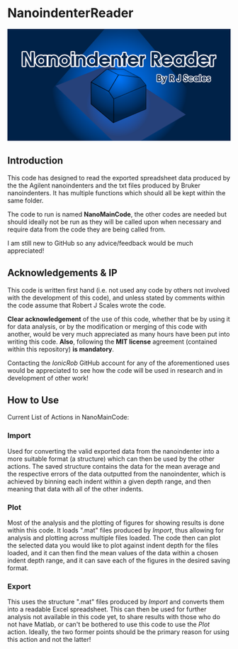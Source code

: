 # NanoindenterReader
![What](https://github.com/IonicRob/NanoindenterReader/blob/master/Nanoindenter%20Logo%20Pic%2001.png)
## Introduction

This code has designed to read the exported spreadsheet data produced by the the Agilent nanoindenters and the txt files produced by Bruker nanoindenters. It has multiple functions which should all be kept within the same folder.

The code to run is named **NanoMainCode**, the other codes are needed but should ideally not be run as they will be called upon when necessary and require data from the code they are being called from.

I am still new to GitHub so any advice/feedback would be much appreciated!


## Acknowledgements & IP

This code is written first hand (i.e. not used any code by others not involved with the development of this code), and unless stated by comments within the code assume that Robert J Scales wrote the code.

**Clear acknowledgement** of the use of this code, whether that be by using it for data analysis, or by the modification or merging of this code with another, would be very much appreciated as many hours have been put into writing this code. **Also**, following the **MIT license** agreement (contained within this repository) **is mandatory**.

Contacting the *IonicRob* GitHub account for any of the aforementioned uses would be appreciated to see how the code will be used in research and in development of other work!


## How to Use
Current List of Actions in NanoMainCode:
### Import
Used for converting the valid exported data from the nanoindenter into a more suitable format (a structure) which can then be used by the other actions.
The saved structure contains the data for the mean average and the respective errors of the data outputted from the nanoindenter, which is achieved by binning each indent within a given depth range, and then meaning that data with all of the other indents.

### Plot
Most of the analysis and the plotting of figures for showing results is done within this code. It loads ".mat" files produced by *Import*, thus allowing for analysis and plotting across multiple files loaded.
The code then can plot the selected data you would like to plot against indent depth for the files loaded, and it can then find the mean values of the data within a chosen indent depth range, and it can save each of the figures in the desired saving format.

### Export
This uses the structure ".mat" files produced by *Import* and converts them into a readable Excel spreadsheet. This can then be used for further analysis not available in this code yet, to share results with those who do not have Matlab, or can't be bothered to use this code to use the *Plot* action. Ideally, the two former points should be the primary reason for using this action and not the latter!
